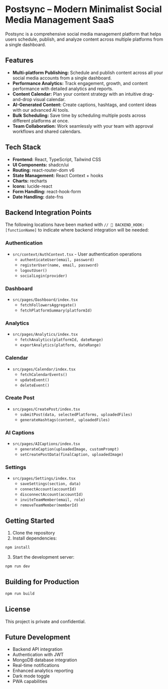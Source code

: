 
# Postsync – Modern Minimalist Social Media Management SaaS

Postsync is a comprehensive social media management platform that helps users schedule, publish, and analyze content across multiple platforms from a single dashboard.

## Features

- **Multi-platform Publishing:** Schedule and publish content across all your social media accounts from a single dashboard.
- **Performance Analytics:** Track engagement, growth, and content performance with detailed analytics and reports.
- **Content Calendar:** Plan your content strategy with an intuitive drag-and-drop visual calendar.
- **AI-Generated Content:** Create captions, hashtags, and content ideas with our advanced AI tools.
- **Bulk Scheduling:** Save time by scheduling multiple posts across different platforms at once.
- **Team Collaboration:** Work seamlessly with your team with approval workflows and shared calendars.

## Tech Stack

- **Frontend:** React, TypeScript, Tailwind CSS
- **UI Components:** shadcn/ui
- **Routing:** react-router-dom v6
- **State Management:** React Context + hooks
- **Charts:** recharts
- **Icons:** lucide-react
- **Form Handling:** react-hook-form
- **Date Handling:** date-fns

## Backend Integration Points

The following locations have been marked with `// 🔌 BACKEND_HOOK: [functionName]` to indicate where backend integration will be needed:

### Authentication
- `src/context/AuthContext.tsx` - User authentication operations
  - `authenticateUser(email, password)`
  - `registerUser(name, email, password)`
  - `logoutUser()`
  - `socialLogin(provider)`

### Dashboard
- `src/pages/Dashboard/index.tsx`
  - `fetchFollowersAggregate()`
  - `fetchPlatformSummary(platformId)`

### Analytics
- `src/pages/Analytics/index.tsx`
  - `fetchAnalytics(platformId, dateRange)`
  - `exportAnalytics(platform, dateRange)`

### Calendar
- `src/pages/Calendar/index.tsx`
  - `fetchCalendarEvents()`
  - `updateEvent()`
  - `deleteEvent()`

### Create Post
- `src/pages/CreatePost/index.tsx`
  - `submitPost(data, selectedPlatforms, uploadedFiles)`
  - `generateHashtags(content, uploadedFiles)`

### AI Captions
- `src/pages/AICaptions/index.tsx`
  - `generateCaption(uploadedImage, customPrompt)`
  - `setCreatePostData(finalCaption, uploadedImage)`

### Settings
- `src/pages/Settings/index.tsx`
  - `saveSettings(section, data)`
  - `connectAccount(accountId)`
  - `disconnectAccount(accountId)`
  - `inviteTeamMember(email, role)`
  - `removeTeamMember(memberId)`

## Getting Started

1. Clone the repository
2. Install dependencies:
```bash
npm install
```
3. Start the development server:
```bash
npm run dev
```

## Building for Production

```bash
npm run build
```

## License

This project is private and confidential.

## Future Development

- Backend API integration
- Authentication with JWT
- MongoDB database integration
- Real-time notifications
- Enhanced analytics reporting
- Dark mode toggle
- PWA capabilities
